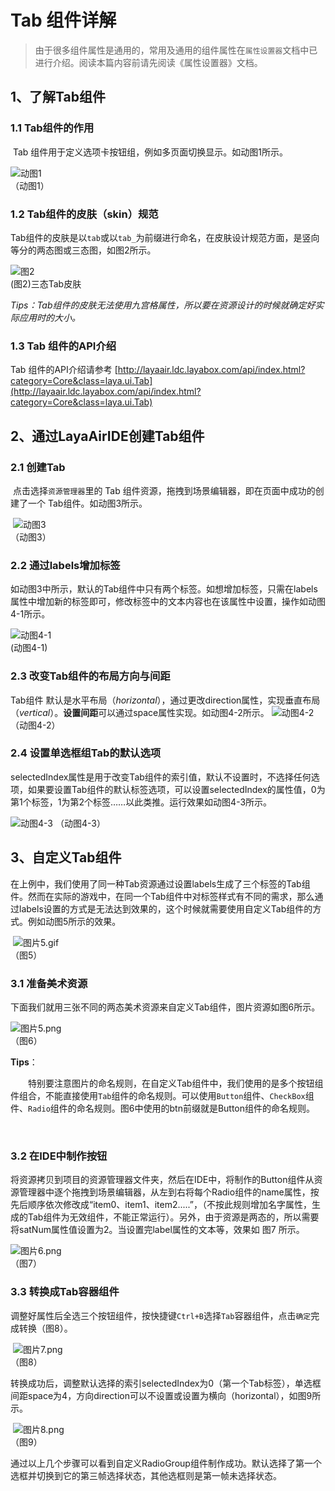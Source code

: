 # Tab 组件详解

> 由于很多组件属性是通用的，常用及通用的组件属性在`属性设置器`文档中已进行介绍。阅读本篇内容前请先阅读《属性设置器》文档。

## 1、了解Tab组件

### 1.1 Tab组件的作用

​        Tab 组件用于定义选项卡按钮组，例如多页面切换显示。如动图1所示。

![动图1](img/1.gif)<br/>（动图1）

### 1.2 Tab组件的皮肤（skin）规范

Tab组件的皮肤是以`tab`或以`tab_`为前缀进行命名，在皮肤设计规范方面，是竖向等分的两态图或三态图，如图2所示。

![图2](img/2.png) <br /> (图2)三态Tab皮肤

*Tips：Tab组件的皮肤无法使用九宫格属性，所以要在资源设计的时候就确定好实际应用时的大小。*

### 1.3 Tab 组件的API介绍

Tab 组件的API介绍请参考  [http://layaair.ldc.layabox.com/api/index.html?category=Core&class=laya.ui.Tab](http://layaair.ldc.layabox.com/api/index.html?category=Core&class=laya.ui.Tab)



## 2、通过LayaAirIDE创建Tab组件

### 2.1 创建Tab        


​        点击选择`资源管理器`里的 Tab 组件资源，拖拽到场景编辑器，即在页面中成功的创建了一个 Tab组件。如动图3所示。

​        ![动图3](img/3.gif)<br/>（动图3）



### 2.2 通过labels增加标签

 如动图3中所示，默认的Tab组件中只有两个标签。如想增加标签，只需在labels属性中增加新的标签即可，修改标签中的文本内容也在该属性中设置，操作如动图4-1所示。

![动图4-1](img/4-1.gif) <br />(动图4-1)



### 2.3 改变Tab组件的布局方向与间距

Tab组件 默认是水平布局（*horizontal*），通过更改direction属性，实现垂直布局（*vertical*）。**设置间距**可以通过space属性实现。如动图4-2所示。
![动图4-2](img/4-2.gif) 
（动图4-2）

### 2.4 设置单选框组Tab的默认选项

selectedIndex属性是用于改变Tab组件的索引值，默认不设置时，不选择任何选项，如果要设置Tab组件的默认标签选项，可以设置selectedIndex的属性值，0为第1个标签，1为第2个标签……以此类推。运行效果如动图4-3所示。

![动图4-3](img/4-3.gif) 
（动图4-3）



## 3、自定义Tab组件

​	在上例中，我们使用了同一种Tab资源通过设置labels生成了三个标签的Tab组件。然而在实际的游戏中，在同一个Tab组件中对标签样式有不同的需求，那么通过labels设置的方式是无法达到效果的，这个时候就需要使用自定义Tab组件的方式。例如动图5所示的效果。

​	![图片5.gif](img/5.gif)<br/> （图5）



### 3.1  准备美术资源

​	下面我们就用三张不同的两态美术资源来自定义Tab组件，图片资源如图6所示。

 ![图片5.png](img/6.png)<br/>  （图6）

**Tips**：

　　特别要注意图片的命名规则，在自定义Tab组件中，我们使用的是多个按钮组件组合，不能直接使用`Tab`组件的命名规则。可以使用`Button`组件、`CheckBox`组件、`Radio`组件的命名规则。图6中使用的btn前缀就是Button组件的命名规则。

​	

### 3.2 在IDE中制作按钮

将资源拷贝到项目的资源管理器文件夹，然后在IDE中，将制作的Button组件从资源管理器中逐个拖拽到场景编辑器，从左到右将每个Radio组件的name属性，按先后顺序依次修改成“item0、item1、item2.....”，（不按此规则增加名字属性，生成的Tab组件为无效组件，不能正常运行）。另外，由于资源是两态的，所以需要将satNum属性值设置为2。当设置完label属性的文本等，效果如 图7 所示。

![图片6.png](img/7.png)<br/>  （图7）



### 3.3 转换成Tab容器组件

​	调整好属性后全选三个按钮组件，按快捷键`Ctrl+B`选择`Tab`容器组件，点击`确定`完成转换（图8）。

​	![图片7.png](img/8.png)<br/>  （图8）



​	转换成功后，调整默认选择的索引selectedIndex为0（第一个Tab标签），单选框间距space为4，方向direction可以不设置或设置为横向（horizontal），如图9所示。

​	![图片8.png](img/9.png)<br/>  （图9）

​	通过以上几个步骤可以看到自定义RadioGroup组件制作成功。默认选择了第一个选框并切换到它的第三帧选择状态，其他选框则是第一帧未选择状态。





